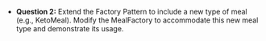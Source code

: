 - **Question 2:** Extend the Factory Pattern to include a new type of meal (e.g., KetoMeal). Modify the MealFactory to accommodate this new meal type and demonstrate its usage.
